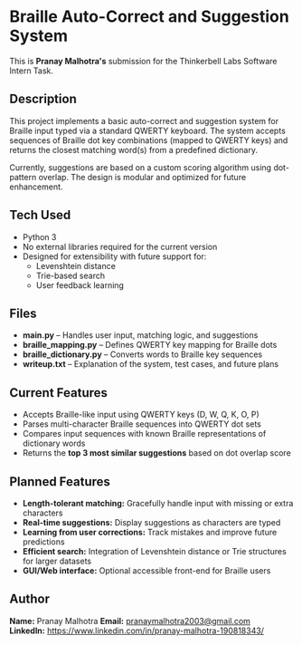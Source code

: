 # Braille Auto-Correct and Suggestion System

This is <b>Pranay Malhotra's</b> submission for the Thinkerbell Labs Software Intern Task.

## <b>Description</b>

This project implements a basic auto-correct and suggestion system for Braille input typed via a standard QWERTY keyboard. The system accepts sequences of Braille dot key combinations (mapped to QWERTY keys) and returns the closest matching word(s) from a predefined dictionary.

Currently, suggestions are based on a custom scoring algorithm using dot-pattern overlap. The design is modular and optimized for future enhancement.

## <b>Tech Used</b>

- Python 3
- No external libraries required for the current version
- Designed for extensibility with future support for:
  - Levenshtein distance
  - Trie-based search
  - User feedback learning

## <b>Files</b>

- <b>main.py</b> – Handles user input, matching logic, and suggestions
- <b>braille_mapping.py</b> – Defines QWERTY key mapping for Braille dots
- <b>braille_dictionary.py</b> – Converts words to Braille key sequences
- <b>writeup.txt</b> – Explanation of the system, test cases, and future plans

## <b>Current Features</b>

- Accepts Braille-like input using QWERTY keys (D, W, Q, K, O, P)
- Parses multi-character Braille sequences into QWERTY dot sets
- Compares input sequences with known Braille representations of dictionary words
- Returns the <b>top 3 most similar suggestions</b> based on dot overlap score

## <b>Planned Features</b>

- <b>Length-tolerant matching:</b> Gracefully handle input with missing or extra characters
- <b>Real-time suggestions:</b> Display suggestions as characters are typed
- <b>Learning from user corrections:</b> Track mistakes and improve future predictions
- <b>Efficient search:</b> Integration of Levenshtein distance or Trie structures for larger datasets
- <b>GUI/Web interface:</b> Optional accessible front-end for Braille users

## <b>Author</b>

<b>Name:</b> Pranay Malhotra
<b>Email:</b> pranaymalhotra2003@gmail.com  
<b>LinkedIn:</b> https://www.linkedin.com/in/pranay-malhotra-190818343/


